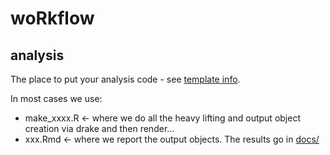 # woRkflow

## analysis

The place to put your analysis code - see [template info](../template.md).

In most cases we use:

 * make_xxxx.R <- where we do all the heavy lifting and output object creation via drake and then render...
 * xxx.Rmd <- where we report the output objects. The results go in [docs/](../docs/)
